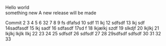 Hello world  
something new
A new release will be made

Commit
2
3
4
5
6 32
7
8
9 fs dfafsd
10 sdf
11 lkj
12 sdfsdf
13 lkj sdf
14sadfasdf
15 lkj sadf
16 sdfasdf
17sd f
18 lkjælkj szdf
19 slkdjf
20 lkjlkj 
21  lkjlkj
 lkjlk llkj
22
23
24
25 sdfsdf
26 sdfsdf
27
28
29sdfsdf  sdfsdf
30
31
32
33
